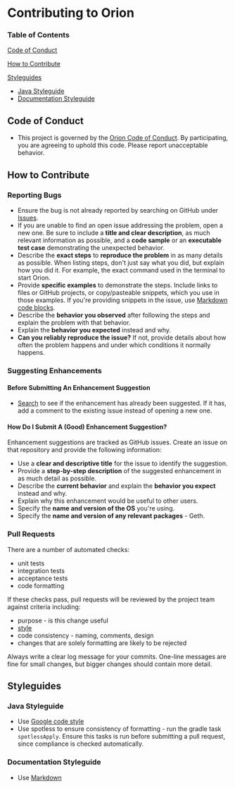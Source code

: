 # Contributing to Orion

### Table of Contents

[Code of Conduct](#code-of-conduct)

[How to Contribute](#how-to-contribute)

[Styleguides](#styleguides)

* [Java Styleguide](#java-styleguide)
* [Documentation Styleguide](#documentation-styleguide)

## Code of Conduct
* This project is governed by the [Orion Code of Conduct](CODE_OF_CONDUCT.md). By participating, 
you are agreeing to uphold this code. Please report unacceptable behavior.
## How to Contribute

### Reporting Bugs
* Ensure the bug is not already reported by searching on GitHub under 
[Issues](https://github.com/consensys/orion/issues).
* If you are unable to find an open issue addressing the problem, open a new one. Be sure to include a 
**title and clear description**, as much relevant information as possible, and a **code sample** or 
an **executable test case** demonstrating the unexpected behavior.
* Describe the **exact steps** to **reproduce the problem** in as many details as possible. When 
listing steps, don't just say what you did, but explain how you did it. For example, the exact 
command used in the terminal to start Orion. 
* Provide **specific examples** to demonstrate the steps. Include links to files or GitHub projects, or 
copy/pasteable snippets, which you use in those examples. If you're providing snippets in the issue, 
use [Markdown code blocks](https://help.github.com/articles/getting-started-with-writing-and-formatting-on-github/).
* Describe the **behavior you observed** after following the steps and explain the 
problem with that behavior.
* Explain the **behavior you expected** instead and why.
* **Can you reliably reproduce the issue?** If not, provide details about how often the problem 
happens and under which conditions it normally happens.

### Suggesting Enhancements
#### Before Submitting An Enhancement Suggestion
* [Search](https://github.com/consensys/orion/issues) to see if the enhancement has already been suggested. If it has, add a 
comment to the existing issue instead of opening a new one.

#### How Do I Submit A (Good) Enhancement Suggestion?
Enhancement suggestions are tracked as GitHub issues. Create an issue on that repository and provide 
the following information:

* Use a **clear and descriptive title** for the issue to identify the suggestion.
* Provide a **step-by-step description** of the suggested enhancement in as much detail as possible.
* Describe the **current behavior** and explain the **behavior you expect** instead and why.
* Explain why this enhancement would be useful to other users.
* Specify the **name and version of the OS** you're using.
* Specify the **name and version of any relevant packages** - Geth.

### Pull Requests
There are a number of automated checks:
* unit tests
* integration tests
* acceptance tests
* code formatting 

If these checks pass, pull requests will be reviewed by the project team against criteria including:
* purpose - is this change useful
* [style](#java-styleguide)
* code consistency - naming, comments, design
* changes that are solely formatting are likely to be rejected

Always write a clear log message for your commits. One-line messages are fine for small changes, but 
bigger changes should contain more detail.
## Styleguides
### Java Styleguide
* Use [Google code style](https://google.github.io/styleguide/javaguide.html)
* Use spotless to ensure consistency of formatting - run the gradle task `spotlessApply`. 
Ensure this tasks is run before submitting a pull request, since compliance is checked automatically.
### Documentation Styleguide
* Use [Markdown](https://daringfireball.net/projects/markdown)
